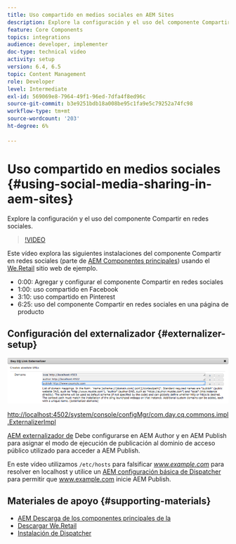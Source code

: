```yaml
---
title: Uso compartido en medios sociales en AEM Sites
description: Explore la configuración y el uso del componente Compartir en redes sociales.
feature: Core Components
topics: integrations
audience: developer, implementer
doc-type: technical video
activity: setup
version: 6.4, 6.5
topic: Content Management
role: Developer
level: Intermediate
exl-id: 569069e8-7964-49f1-96ed-7dfa4f8ed96c
source-git-commit: b3e9251bdb18a008be95c1fa9e5c79252a74fc98
workflow-type: tm+mt
source-wordcount: '203'
ht-degree: 6%

---
```


# Uso compartido en medios sociales {#using-social-media-sharing-in-aem-sites}

Explore la configuración y el uso del componente Compartir en redes sociales.

>[!VIDEO](https://video.tv.adobe.com/v/18897?quality=12&learn=on)

Este vídeo explora las siguientes instalaciones del componente Compartir en redes sociales (parte de [AEM Componentes principales](https://experienceleague.adobe.com/docs/experience-manager-core-components/using/introduction.html?lang=es)) usando el [We.Retail](https://github.com/Adobe-Marketing-Cloud/aem-sample-we-retail#weretail) sitio web de ejemplo.

* 0:00: Agregar y configurar el componente Compartir en redes sociales
* 1:00: uso compartido en Facebook
* 3:10: uso compartido en Pinterest
* 6:25: uso del componente Compartir en redes sociales en una página de producto

## Configuración del externalizador {#externalizer-setup}

![Externalizador de vínculos CQ de día](assets/externalizer.png)

[http://localhost:4502/system/console/configMgr/com.day.cq.commons.impl.ExternalizerImpl](http://localhost:4502/system/console/configMgr/com.day.cq.commons.impl.ExternalizerImpl)

[AEM externalizador de](https://helpx.adobe.com/experience-manager/6-5/sites/developing/using/externalizer.html) Debe configurarse en AEM Author y en AEM Publish para asignar el modo de ejecución de publicación al dominio de acceso público utilizado para acceder a AEM Publish.

En este vídeo utilizamos `/etc/hosts` para falsificar *www.example.com* para resolver en localhost y utilice un [AEM configuración básica de Dispatcher](https://experienceleague.adobe.com/docs/experience-manager-dispatcher/using/getting-started/dispatcher-install.html) para permitir que www.example.com inicie AEM Publish.

## Materiales de apoyo {#supporting-materials}

* [AEM Descarga de los componentes principales de la](https://github.com/adobe/aem-core-wcm-components/releases)
* [Descargar We.Retail](https://github.com/Adobe-Marketing-Cloud/aem-sample-we-retail/releases)
* [Instalación de Dispatcher](https://experienceleague.adobe.com/docs/experience-manager-dispatcher/using/getting-started/dispatcher-install.html)
